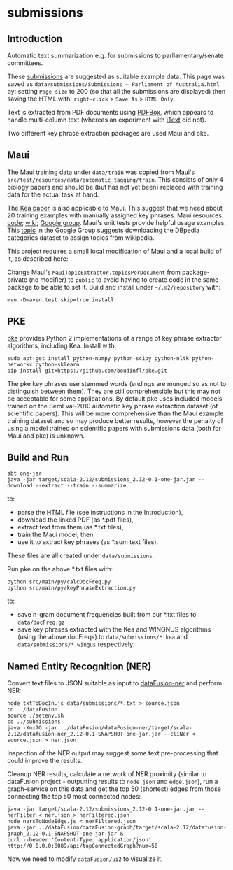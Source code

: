 # submissions

## Introduction

Automatic text summarization e.g. for submissions to parliamentary/senate committees.

These [submissions](http://www.aph.gov.au/Parliamentary_Business/Committees/House/Employment_Education_and_Training/Innovationandcreativity/Submissions) are suggested as suitable example data. This page was saved as `data/submissions/Submissions – Parliament of Australia.html` by: setting `Page size` to 200 (so that all the submissions are displayed) then saving the HTML with: `right-click` > `Save As` > `HTML Only`.

Text is extracted from PDF documents using [PDFBox](https://pdfbox.apache.org/), which appears to handle multi-column text (whereas an experiment with [iText](http://itextpdf.com/) did not).

Two different key phrase extraction packages are used Maui and pke. 

## Maui

The Maui training data under `data/train` was copied from Maui's `src/test/resources/data/automatic_tagging/train`. This consists of only 4 biology papers and should be (but has not yet been) replaced with training data for the actual task at hand.

The [Kea paper](http://www.cs.waikato.ac.nz/~ml/publications/2005/chap_Witten-et-al_Windows.pdf) is also applicable to Maui. This suggest that we need about 20 training examples with manually assigned key phrases. Maui resources: [code](https://github.com/zelandiya/maui); [wiki](https://code.google.com/archive/p/maui-indexer); [Google group](https://groups.google.com/forum/#!forum/kea-and-maui-support). Maui's unit tests provide helpful usage examples. This  [topic](https://groups.google.com/forum/#!topic/kea-and-maui-support/ybNFEsFvV1k) in the Google Group suggests downloading the DBpedia categories dataset to assign topics from wikipedia.

This project requires a small local modification of Maui and a local build of it, as described here:

Change Maui's `MauiTopicExtractor.topicsPerDocument` from package-private (no modifier) to `public` to avoid having to create code in the same package to be able to set it. Build and install under `~/.m2/repository` with:

    mvn -Dmaven.test.skip=true install

## PKE

[pke](https://github.com/boudinfl/pke) provides Python 2 implementations of a range of key phrase extractor algorithms, including Kea. Install with:

    sudo apt-get install python-numpy python-scipy python-nltk python-networkx python-sklearn
    pip install git+https://github.com/boudinfl/pke.git

The pke key phrases use stemmed words (endings are munged so as not to distinguish between them). They are still comprehensible but this may not be acceptable for some applications. By default pke uses included models trained on the SemEval-2010 automatic key phrase extraction dataset (of scientific papers). This will be more comprehensive than the Maui example training dataset and so may produce better results, however the penalty of using a model trained on scientific papers with submissions data (both for Maui and pke) is unknown.

## Build and Run

    sbt one-jar
    java -jar target/scala-2.12/submissions_2.12-0.1-one-jar.jar --download --extract --train --summarize

to:
- parse the HTML file (see instructions in the Introduction), 
- download the linked PDF (as *.pdf files), 
- extract text from them (as *.txt files), 
- train the Maui model; then 
- use it to extract key phrases (as *.sum text files).

These files are all created under `data/submissions`.

Run pke on the above *.txt files with:

    python src/main/py/calcDocFreq.py
    python src/main/py/keyPhraseExtraction.py
    
to:
- save n-gram document frequencies built from our *.txt files to `data/docFreq.gz`
- save key phrases extracted with the Kea and WINGNUS algorithms (using the above docFreqs) to `data/submissions/*.kea` and `data/submissions/*.wingus` respectively.

## Named Entity Recognition (NER)
Convert text files to JSON suitable as input to [dataFusion-ner](https://github.com/NICTA/dataFusion/tree/master/dataFusion-ner) and perform NER:

    node txtToDocIn.js data/submissions/*.txt > source.json
    cd ../dataFusion
    source ./setenv.sh
    cd ../submissions
    java -Xmx7G -jar ../dataFusion/dataFusion-ner/target/scala-2.12/datafusion-ner_2.12-0.1-SNAPSHOT-one-jar.jar --cliNer < source.json > ner.json

Inspection of the NER output may suggest some text pre-processing that could improve the results.

Cleanup NER results, calculate a network of NER proximity (similar to dataFusion project - outputting results to `node.json` and `edge.json`), run a graph-service on this data and get the top 50 (shortest) edges from those connecting the top 50 most connected nodes:

    java -jar target/scala-2.12/submissions_2.12-0.1-one-jar.jar --nerFilter < ner.json > nerFiltered.json
    node nersToNodeEdge.js < nerFiltered.json
    java -jar ../dataFusion/dataFusion-graph/target/scala-2.12/datafusion-graph_2.12-0.1-SNAPSHOT-one-jar.jar &
    curl --header 'Content-Type: application/json' http://0.0.0.0:8089/api/topConnectedGraph?num=50

Now we need to modify `dataFusion/ui2` to visualize it.
